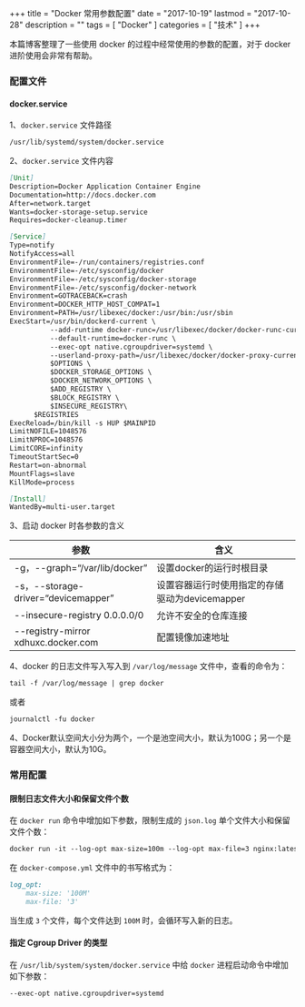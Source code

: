 +++
title = "Docker 常用参数配置"
date = "2017-10-19"
lastmod = "2017-10-28"
description = ""
tags = [
    "Docker"
]
categories = [
     "技术"
]
+++

本篇博客整理了一些使用 docker 的过程中经常使用的参数的配置，对于 docker 进阶使用会非常有帮助。

<!--more-->

### 配置文件

#### docker.service 
1、`docker.service` 文件路径
```markdown
/usr/lib/systemd/system/docker.service
```

2、`docker.service` 文件内容
```markdown
[Unit]
Description=Docker Application Container Engine
Documentation=http://docs.docker.com
After=network.target
Wants=docker-storage-setup.service
Requires=docker-cleanup.timer

[Service]
Type=notify
NotifyAccess=all
EnvironmentFile=-/run/containers/registries.conf
EnvironmentFile=-/etc/sysconfig/docker
EnvironmentFile=-/etc/sysconfig/docker-storage
EnvironmentFile=-/etc/sysconfig/docker-network
Environment=GOTRACEBACK=crash
Environment=DOCKER_HTTP_HOST_COMPAT=1
Environment=PATH=/usr/libexec/docker:/usr/bin:/usr/sbin
ExecStart=/usr/bin/dockerd-current \
          --add-runtime docker-runc=/usr/libexec/docker/docker-runc-current \
          --default-runtime=docker-runc \
          --exec-opt native.cgroupdriver=systemd \
          --userland-proxy-path=/usr/libexec/docker/docker-proxy-current \
          $OPTIONS \
          $DOCKER_STORAGE_OPTIONS \
          $DOCKER_NETWORK_OPTIONS \
          $ADD_REGISTRY \
          $BLOCK_REGISTRY \
          $INSECURE_REGISTRY\
      $REGISTRIES
ExecReload=/bin/kill -s HUP $MAINPID
LimitNOFILE=1048576
LimitNPROC=1048576
LimitCORE=infinity
TimeoutStartSec=0
Restart=on-abnormal
MountFlags=slave
KillMode=process

[Install]
WantedBy=multi-user.target
```

3、启动 docker 时各参数的含义

参数 | 含义
--- | ---
-g，--graph=“/var/lib/docker” |	设置docker的运行时根目录
-s，--storage-driver=“devicemapper”	| 设置容器运行时使用指定的存储驱动为devicemapper
--insecure-registry 0.0.0.0/0 | 允许不安全的仓库连接
--registry-mirror xdhuxc.docker.com |	配置镜像加速地址

4、docker 的日志文件写入写入到 `/var/log/message` 文件中，查看的命令为：
```markdown
tail -f /var/log/message | grep docker
```
或者
```markdown
journalctl -fu docker
```

4、Docker默认空间大小分为两个，一个是池空间大小，默认为100G；另一个是容器空间大小，默认为10G。

### 常用配置

#### 限制日志文件大小和保留文件个数

在 `docker run` 命令中增加如下参数，限制生成的 `json.log` 单个文件大小和保留文件个数：
```markdown
docker run -it --log-opt max-size=100m --log-opt max-file=3 nginx:latest
```

在 `docker-compose.yml` 文件中的书写格式为：
```markdown
log_opt:
    max-size: '100M'
    max-file: '3'
```

当生成 `3` 个文件，每个文件达到 `100M` 时，会循环写入新的日志。

#### 指定 Cgroup Driver 的类型
在 `/usr/lib/system/system/docker.service` 中给 `docker` 进程启动命令中增加如下参数：
```markdown
--exec-opt native.cgroupdriver=systemd
```


